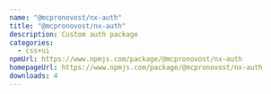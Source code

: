 ```yaml
---
name: "@mcpronovost/nx-auth"
title: "@mcpronovost/nx-auth"
description: Custom auth package
categories:
  - css+ui
npmUrl: https://www.npmjs.com/package/@mcpronovost/nx-auth
homepageUrl: https://www.npmjs.com/package/@mcpronovost/nx-auth
downloads: 4
---
```

